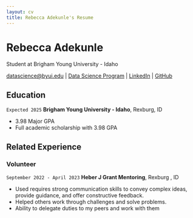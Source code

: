 ```yaml
---
layout: cv
title: Rebecca Adekunle's Resume
---
```

# Rebecca Adekunle
Student at Brigham Young University - Idaho

<div id="webaddress">
<a href="datascience@byui.edu">datascience@byui.edu</a>
| <a href="https://byuidatascience.github.io/development.html">Data Science Program</a>
| <a href="https://www.linkedin.com/groups/13537407/">LinkedIn</a>
| <a href="https://github.com/byuids-resumes">GitHub</a>
</div>

<!-- https://www.monique.tech/the-art-of-markdown -->

## Education

`Expected 2025`
__Brigham Young University - Idaho__, Rexburg, ID

- 3.98 Major GPA
- Full academic scholarship with 3.98 GPA

## Related Experience

### Volunteer

`September 2022 - April 2023`
__Heber J Grant Mentoring__, Rexburg , ID

- Used requires strong communication skills to convey complex ideas, provide guidance, and offer constructive feedback.
- Helped others work through challenges and solve problems.
- Ability to delegate duties to my peers and work with them









<!-- ### Footer

Last updated: May 2013 -->


